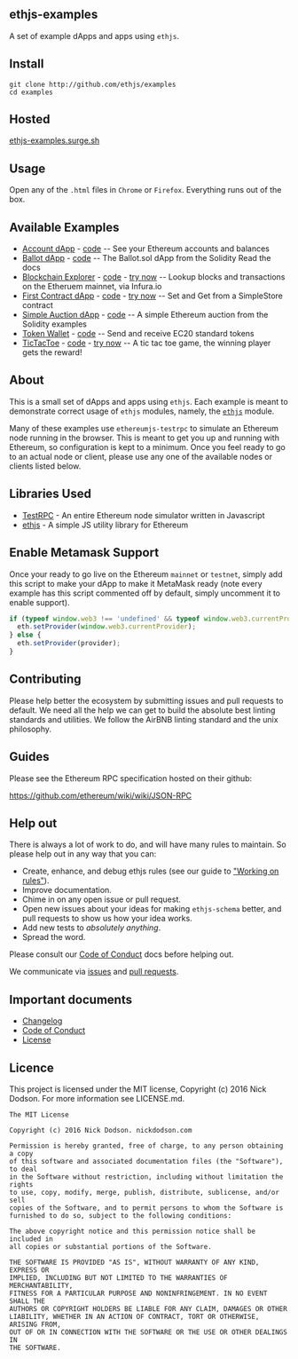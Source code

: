 ## ethjs-examples

A set of example dApps and apps using `ethjs`.

## Install

```
git clone http://github.com/ethjs/examples
cd examples
```

## Hosted

[ethjs-examples.surge.sh](http://ethjs-examples.surge.sh)

## Usage

Open any of the `.html` files in `Chrome` or `Firefox`. Everything runs out of the box.

## Available Examples

  - [Account dApp](http://ethjs-examples.surge.sh/accounts.html) - [code](./accounts.html) -- See your Ethereum accounts and balances
  - [Ballot dApp](http://ethjs-examples.surge.sh/ballot.html) - [code](./ballot.html) -- The Ballot.sol dApp from the Solidity Read the docs
  - [Blockchain Explorer](http://ethjs-examples.surge.sh/blockchain-explorer.html) -  [code](./blockchain-explorer.html) - [try now](http://www.webpackbin.com/4yJyG0hrG) -- Lookup blocks and transactions on the Etheruem mainnet, via Infura.io
  - [First Contract dApp](http://ethjs-examples.surge.sh/first-contract.html) -  [code](./first-contract.html) - [try now](http://www.webpackbin.com/4yJyG0hrG) -- Set and Get from a SimpleStore contract
  - [Simple Auction dApp](http://ethjs-examples.surge.sh/simple-auction.html) -  [code](./simple-auction.html) -- A simple Ethereum auction from the Solidity examples
  - [Token Wallet](http://ethjs-examples.surge.sh/token-wallet.html) -  [code](./token-wallet.html) -- Send and receive EC20 standard tokens
  - [TicTacToe](http://ethjs-examples.surge.sh/tictactoe.html) -  [code](./tictactoe.html) - [try now](http://www.webpackbin.com/4yJyG0hrG) -- A tic tac toe game, the winning player gets the reward!

## About

This is a small set of dApps and apps using `ethjs`. Each example is meant to demonstrate correct usage of `ethjs` modules, namely, the [`ethjs`](http://github.com/ethjs/ethjs) module.

Many of these examples use `ethereumjs-testrpc` to simulate an Ethereum node running in the browser. This is meant to get you up and running with Ethereum, so configuration is kept to a minimum. Once you feel ready to go to an actual node or client, please use any one of the available nodes or clients listed below.

## Libraries Used

  - [TestRPC](http://github.com/ethereumjs/testrpc) - An entire Ethereum node simulator written in Javascript
  - [ethjs](http://github.com/ethjs/ethjs) - A simple JS utility library for Ethereum

## Enable Metamask Support

Once your ready to go live on the Ethereum `mainnet` or `testnet`, simply add this script to make your dApp to make it MetaMask ready (note every example has this script commented off by default, simply uncomment it to enable support).

```js
if (typeof window.web3 !== 'undefined' && typeof window.web3.currentProvider !== 'undefined') {
  eth.setProvider(window.web3.currentProvider);
} else {
  eth.setProvider(provider);
}
```

## Contributing

Please help better the ecosystem by submitting issues and pull requests to default. We need all the help we can get to build the absolute best linting standards and utilities. We follow the AirBNB linting standard and the unix philosophy.

## Guides

Please see the Ethereum RPC specification hosted on their github:

https://github.com/ethereum/wiki/wiki/JSON-RPC

## Help out

There is always a lot of work to do, and will have many rules to maintain. So please help out in any way that you can:

- Create, enhance, and debug ethjs rules (see our guide to ["Working on rules"](./github/CONTRIBUTING.md)).
- Improve documentation.
- Chime in on any open issue or pull request.
- Open new issues about your ideas for making `ethjs-schema` better, and pull requests to show us how your idea works.
- Add new tests to *absolutely anything*.
- Spread the word.

Please consult our [Code of Conduct](CODE_OF_CONDUCT.md) docs before helping out.

We communicate via [issues](https://github.com/ethjs/ethjs-schema/issues) and [pull requests](https://github.com/ethjs/ethjs-schema/pulls).

## Important documents

- [Changelog](CHANGELOG.md)
- [Code of Conduct](CODE_OF_CONDUCT.md)
- [License](https://raw.githubusercontent.com/ethjs/ethjs-schema/master/LICENSE)

## Licence

This project is licensed under the MIT license, Copyright (c) 2016 Nick Dodson. For more information see LICENSE.md.

```
The MIT License

Copyright (c) 2016 Nick Dodson. nickdodson.com

Permission is hereby granted, free of charge, to any person obtaining a copy
of this software and associated documentation files (the "Software"), to deal
in the Software without restriction, including without limitation the rights
to use, copy, modify, merge, publish, distribute, sublicense, and/or sell
copies of the Software, and to permit persons to whom the Software is
furnished to do so, subject to the following conditions:

The above copyright notice and this permission notice shall be included in
all copies or substantial portions of the Software.

THE SOFTWARE IS PROVIDED "AS IS", WITHOUT WARRANTY OF ANY KIND, EXPRESS OR
IMPLIED, INCLUDING BUT NOT LIMITED TO THE WARRANTIES OF MERCHANTABILITY,
FITNESS FOR A PARTICULAR PURPOSE AND NONINFRINGEMENT. IN NO EVENT SHALL THE
AUTHORS OR COPYRIGHT HOLDERS BE LIABLE FOR ANY CLAIM, DAMAGES OR OTHER
LIABILITY, WHETHER IN AN ACTION OF CONTRACT, TORT OR OTHERWISE, ARISING FROM,
OUT OF OR IN CONNECTION WITH THE SOFTWARE OR THE USE OR OTHER DEALINGS IN
THE SOFTWARE.
```
